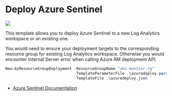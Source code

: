 
# Deploy Azure Sentinel

<a href="https://portal.azure.com/#create/Microsoft.Template/uri/https%3A%2F%2Fraw.githubusercontent.com%2FValtoIT%2FMS365-Azure%2Fmain%2FAzure%2520ARM%2520Templates%2FAzure-Sentinel%2Fazuredeploy.json" target="_blank">
    <img src="https://aka.ms/deploytoazurebutton"/>
</a>

This template allows you to deploy Azure Sentinel to a new Log Analytics workspace or an existing one.

You would need to ensure your deployment targets to the corresponding resource group for existing Log Analytics workspace. Otherwise you would encounter Internal Server error when calling Azure RM deployment API.

```powershell
New-AzResourceGroupDeployment -ResourceGroupName "uks-monitor-rg" 
                              -TemplateParameterFile .\azuredeploy.parameters.json `
                              -TemplateFile .\azuredeploy.json `
```

- [Azure Sentinel Documentation](https://docs.microsoft.com/en-us/azure/sentinel/)




